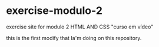 # exercise-modulo-2
 exercise site for modulo 2 HTML AND CSS "curso em vídeo"

 this is the first modify that Ia'm doing on this repository. 


